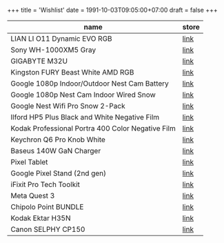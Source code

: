 +++
title = 'Wishlist'
date = 1991-10-03T09:05:00+07:00
draft = false
+++

| name                                              | store                                                                        |
| ------------------------------------------------- | ---------------------------------------------------------------------------- |
| LIAN LI O11 Dynamic EVO RGB                       | [link](https://www.dns-shop.ru/product/9cd82a0d8a89ed20)                     |
| Sony WH-1000XM5 Gray                              | [link](https://www.dns-shop.ru/product/a7fb0b30070aed20)                     |
| GIGABYTE M32U                                     | [link](https://www.dns-shop.ru/product/3aff51d7daf82ff2)                     |
| Kingston FURY Beast White AMD RGB                 | [link](https://www.dns-shop.ru/product/83ad04d3c87ded20)                     |
| Google 1080p Indoor/Outdoor Nest Cam Battery      | [link](https://www.bhphotovideo.com/c/product/1657274-REG)                   |
| Google 1080p Nest Cam Indoor Wired Snow           | [link](https://www.bhphotovideo.com/c/product/1665729-REG)                   |
| Google Nest Wifi Pro Snow 2-Pack                  | [link](https://www.bhphotovideo.com/c/product/1728265-REG)                   |
| Ilford HP5 Plus Black and White Negative Film     | [link](https://www.bhphotovideo.com/c/product/24745-REG)                     |
| Kodak Professional Portra 400 Color Negative Film | [link](https://www.bhphotovideo.com/c/product/742308-USA)                    |
| Keychron Q6 Pro Knob White                        | [link](https://sl.aliexpress.ru/p?key=6RvWUB5)                               |
| Baseus 140W GaN Charger                           | [link](https://sl.aliexpress.ru/p?key=7QvWUjJ)                               |
| Pixel Tablet                                      | [link](https://store.google.com/us/config/pixel_tablet?hl=en-US&selections=) |
| Google Pixel Stand (2nd gen)                      | [link](https://store.google.com/us/product/pixel_stand_2nd_gen?hl=en-US)     |
| iFixit Pro Tech Toolkit                           | [link](https://www.ifixit.com/products/pro-tech-toolkit)                     |
| Meta Quest 3                                      | [link](https://www.meta.com/quest/quest-3/)                                  |
| Chipolo Point BUNDLE                              | [link](https://chipolo.net/en-us/products/chipolo-point-bundle)              |
| Kodak Ektar H35N                                  | [link](https://www.bhphotovideo.com/c/product/1792276-REG/)                  |
| Canon SELPHY CP150                                | [link](https://www.bhphotovideo.com/c/product/1789969-REG/)                  |
